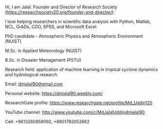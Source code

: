 Hi, I am Jalal. 
Founder and Director of Research Society (https://researchsociety20.org/founder-and-director/). 

I love helping researchers in scientific data analysis with Python, Matlab, NCL, GrADs, CDO, SPSS, and Microsoft Excel.

PhD candidate - Atmospheric Physics and Atmospheric Environment (NUIST)

M.Sc. in Applied Meteorology (NUIST)

B.Sc. in Disaster Management (PSTU)

Research field: application of machine learning in tropical cyclone dynamics and hydrological research

Email: dmjalal90@gmail.com

Personal website: https://dmjalal90.weebly.com/

ResearchGate profile: https://www.researchgate.net/profile/Md_Uddin125  

YouTube channel: http://www.youtube.com/c/MdJalalUddindmjalal90 

Cell: +8613260859092, +8801792052662

<!---
dmjalal90/dmjalal90 is a ✨ special ✨ repository because its `README.md` (this file) appears on your GitHub profile.
You can click the Preview link to take a look at your changes.
--->
